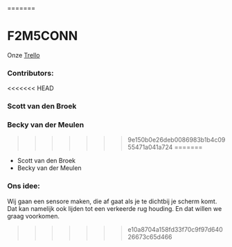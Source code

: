 =======
# F2M5CONN

Onze [Trello](https://trello.com/b/iphC1OgI/iot-project)

### Contributors:
<<<<<<< HEAD
### Scott van den Broek
### Becky van der Meulen 
>>>>>>> 9e150b0e26deb0086983b1b4c0955471a041a724
=======
- Scott van den Broek
- Becky van der Meulen

### Ons idee:
Wij gaan een sensore maken, die af gaat als je te dichtbij
je scherm komt. Dat kan namelijk ook lijden tot een verkeerde
rug houding. En dat willen we graag voorkomen.
>>>>>>> e10a8704a158fd33f70c9f97d64026673c65d466
